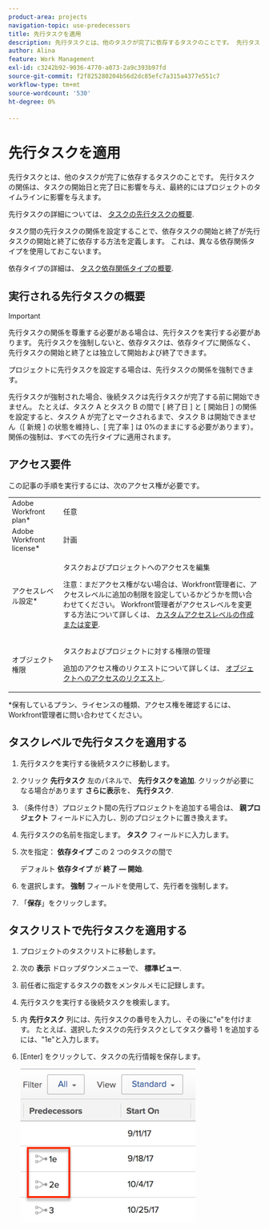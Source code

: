 ```yaml
---
product-area: projects
navigation-topic: use-predecessors
title: 先行タスクを適用
description: 先行タスクとは、他のタスクが完了に依存するタスクのことです。 先行タスクの関係は、タスクの開始日と完了日に影響を与え、最終的にはプロジェクトのタイムラインに影響を与えます。
author: Alina
feature: Work Management
exl-id: c3242b92-9036-4770-a073-2a9c393b97fd
source-git-commit: f2f825280204b56d2dc85efc7a315a4377e551c7
workflow-type: tm+mt
source-wordcount: '530'
ht-degree: 0%

---
```


# 先行タスクを適用

先行タスクとは、他のタスクが完了に依存するタスクのことです。 先行タスクの関係は、タスクの開始日と完了日に影響を与え、最終的にはプロジェクトのタイムラインに影響を与えます。

先行タスクの詳細については、 [タスクの先行タスクの概要](../../../manage-work/tasks/use-prdcssrs/predecessors-overview.md).

タスク間の先行タスクの関係を設定することで、依存タスクの開始と終了が先行タスクの開始と終了に依存する方法を定義します。 これは、異なる依存関係タイプを使用しておこないます。

依存タイプの詳細は、 [タスク依存関係タイプの概要](../../../manage-work/tasks/use-prdcssrs/task-dependency-types.md).

## 実行される先行タスクの概要

>[!IMPORTANT]
>
>先行タスクの関係を尊重する必要がある場合は、先行タスクを実行する必要があります。 先行タスクを強制しないと、依存タスクは、依存タイプに関係なく、先行タスクの開始と終了とは独立して開始および終了できます。

プロジェクトに先行タスクを設定する場合は、先行タスクの関係を強制できます。

先行タスクが強制された場合、後続タスクは先行タスクが完了する前に開始できません。 たとえば、タスク A とタスク B の間で [ 終了日 ] と [ 開始日 ] の関係を設定すると、タスク A が完了とマークされるまで、タスク B は開始できません（[ 新規 ] の状態を維持し、[ 完了率 ] は 0%のままにする必要があります）。 関係の強制は、すべての先行タイプに適用されます。

## アクセス要件

この記事の手順を実行するには、次のアクセス権が必要です。

<table style="table-layout:auto"> 
 <col> 
 <col> 
 <tbody> 
  <tr> 
   <td role="rowheader">Adobe Workfront plan*</td> 
   <td> <p>任意</p> </td> 
  </tr> 
  <tr> 
   <td role="rowheader">Adobe Workfront license*</td> 
   <td> <p>計画 </p> </td> 
  </tr> 
  <tr> 
   <td role="rowheader">アクセスレベル設定*</td> 
   <td> <p>タスクおよびプロジェクトへのアクセスを編集</p> <p>注意：まだアクセス権がない場合は、Workfront管理者に、アクセスレベルに追加の制限を設定しているかどうかを問い合わせてください。 Workfront管理者がアクセスレベルを変更する方法について詳しくは、 <a href="../../../administration-and-setup/add-users/configure-and-grant-access/create-modify-access-levels.md" class="MCXref xref">カスタムアクセスレベルの作成または変更</a>.</p> </td> 
  </tr> 
  <tr> 
   <td role="rowheader">オブジェクト権限</td> 
   <td> <p>タスクおよびプロジェクトに対する権限の管理</p> <p>追加のアクセス権のリクエストについて詳しくは、 <a href="../../../workfront-basics/grant-and-request-access-to-objects/request-access.md" class="MCXref xref">オブジェクトへのアクセスのリクエスト </a>.</p> </td> 
  </tr> 
 </tbody> 
</table>

&#42;保有しているプラン、ライセンスの種類、アクセス権を確認するには、Workfront管理者に問い合わせてください。

## タスクレベルで先行タスクを適用する

1. 先行タスクを実行する後続タスクに移動します。
1. クリック **先行タスク** 左のパネルで、 **先行タスクを追加**. クリックが必要になる場合があります **さらに表示**&#x200B;を、 **先行タスク**.
1. （条件付き）プロジェクト間の先行プロジェクトを追加する場合は、 **親プロジェクト** フィールドに入力し、別のプロジェクトに置き換えます。
1. 先行タスクの名前を指定します。 **タスク** フィールドに入力します。
1. 次を指定： **依存タイプ** この 2 つのタスクの間で

   デフォルト **依存タイプ** が **終了 — 開始**.

1. を選択します。 **強制** フィールドを使用して、先行者を強制します。
1. 「**保存**」をクリックします。

## タスクリストで先行タスクを適用する

1. プロジェクトのタスクリストに移動します。
1. 次の **表示** ドロップダウンメニューで、 **標準ビュー**.

1. 前任者に指定するタスクの数をメンタルメモに記録します。
1. 先行タスクを実行する後続タスクを検索します。
1. 内 **先行タスク** 列には、先行タスクの番号を入力し、その後に&quot;e&quot;を付けます。 たとえば、選択したタスクの先行タスクとしてタスク番号 1 を追加するには、&quot;1e&quot;と入力します。
1. [Enter] をクリックして、タスクの先行情報を保存します。

   ![predecessed_in_list.png](assets/predecessor-enforced-in-list-350x308.png)
